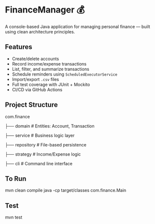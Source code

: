 # FinanceManager 💰

A console-based Java application for managing personal finance — built using clean architecture principles.

## Features

- Create/delete accounts
- Record income/expense transactions
- List, filter, and summarize transactions
- Schedule reminders using `ScheduledExecutorService`
- Import/export `.csv` files
- Full test coverage with JUnit + Mockito
- CI/CD via GitHub Actions

## Project Structure

com.finance 

├── domain # Entities: Account, Transaction

├── service # Business logic layer 

├── repository # File-based persistence 

├── strategy # Income/Expense logic 

├── cli # Command line interface 

## To Run

mvn clean compile java -cp target/classes com.finance.Main

## Test

mvn test